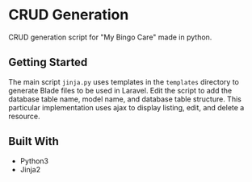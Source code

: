 # CRUD Generation
CRUD generation script for "My Bingo Care" made in python.

## Getting Started
The main script `jinja.py` uses templates in the `templates` directory to generate Blade files to be used in Laravel.
Edit the script to add the database table name, model name, and database table structure.
This particular implementation uses ajax to display listing, edit, and delete a resource.

## Built With
- Python3
- Jinja2
